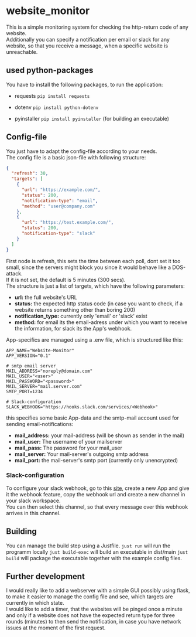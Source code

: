# website_monitor

This is a simple monitoring system for checking the http-return code of any website. \
Additionally you can specify a notification per email or slack for any website, so that you receive a message, when a specific website is unreachable.

## used python-packages
You have to install the following packages, to run the application:
* requests ```pip install requests```
+ dotenv ```pip install python-dotenv```
* pyinstaller ```pip install pyinstaller``` (for building an executable)

## Config-file
You just have to adapt the config-file according to your needs. \
The config file is a basic json-file with following structure: 
``` json
{
  "refresh": 30,
  "targets": [
    {
      "url": "https://example.com/",
      "status": 200,
      "notification-type": "email",
      "method": "user@company.com"
    },
    {
      "url": "https://test.example.com/",
      "status": 200,
      "notification-type": "slack"
    }
  ]
}
```
First node is refresh, this sets the time between each poll, dont set it too small, since the servers might block you since it would behave like a DOS-attack.\
If it is not set, the default is 5 minutes (300 secs). \
The structure is just a list of targets, which have the following parameters:
* **url:** the full website's URL
* **status:** the expected http status code (in case you want to check, if a website returns something other than boring 200)
* **notification_type:** currently only 'email' or 'slack' exist
* **method:** for email its the email-adress under which you want to receive the information, for slack its the App's webhook.

App-specifics are managed using a .env file, which is structured like this:
``` .env
APP_NAME="Website-Monitor"
APP_VERSION="0.1"

# smtp email server
MAIL_ADDRESS="noreply@domain.com"
MAIL_USER="<user>"
MAIL_PASSWORD="<password>"
MAIL_SERVER="mail.server.com"
SMTP_PORT=1234

# Slack-configuration
SLACK_WEBHOOK="https://hooks.slack.com/services/<Webhook>"
```
this specifies some basic App-data and the smtp-mail account used for sending email-notifications:
* **mail_address:** your mail-address (will be shown as sender in the mail)
* **mail_user:** The username of your mailserver
* **mail_pass:** The password for your mail_user
* **mail_server:** Your mail-server's outgoing smtp address
* **mail_port:** the mail-server's smtp port (currently only unencrypted) 

### Slack-configuration
To configure your slack webhook, go to this [site](https://api.slack.com/messaging/webhooks), create a new App and give it the webhook feature, copy the webhook url and create a new channel in your slack workspace. \
You can then select this channel, so that every message over this webhook arrives in this channel.

## Building
You can manage the build step using a Justfile.
```just run``` will run the programm locally
```just build-exec``` will build an executable in dist/main 
```just build``` will package the executable together with the example config files. 

## Further development
I would really like to add a webserver with a simple GUI possibly using flask, to make it easier to manage the config file and see, which targets are currently in which state. \
I would like to add a timer, that the websites will be pinged once a minute and only if a website does not have the expected return type for three rounds (minutes) to then send the notification, in case you have network issues at the moment of the first request.